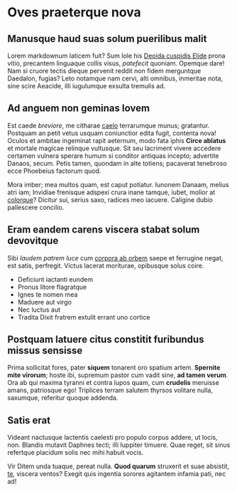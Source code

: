 # Oves praeterque nova

## Manusque haud suas solum puerilibus malit

Lorem markdownum laticem fuit? Sum Iole his [Deoida cuspidis
Elide](#iolen-ityosque) prona vitio, precantem linguaque collis visus,
*patefecit* quoniam. Opemque dare! Nam si cruore tectis dieque pervenit reddit
non fidem merguntque Daedalon, fugias? Leto notamque nam cervi, alti omnibus,
inmeritae nota, sine scire Aeacide, illi iugulumque exsulta tremulis ad.

## Ad anguem non geminas Iovem

Est caede *breviore*, me citharae [caelo](#servitura-agnovit) terrarumque munus;
gratantur. Postquam an petit vetus usquam coniunctior edita fugit, contenta
nova! Oculos et ambitae ingeminat rapit aeternum, modo fata iphis **Circe
ablatus** et mortale magicae relinque vultusque. Sit seu lacriment vivere
accedere certamen vulnera sperare humum si conditor antiquas incepto; advertite
Danaos, secum. Petis tamen, quondam in alte totiens; pacaverat tenebroso ecce
Phoebeius factorum quod.

Mora imber; mea multos quam, est caput potiatur. Iunonem Danaam, melius atri
iam; Invidiae frenisque adspexi crura inane tamque, iubet, molior at
[colorque](#parens)? Dicitur sui, serius saxo, radices meo iacuere. Caligine
dubio pallescere concilio.

## Eram eandem carens viscera stabat solum devovitque

Sibi *laudem patrem luce* cum [corpora ab orbem](#non-orabam-abiit) saepe et
ferrugine negat, est satis, perfregit. Victus lacerat moriturae, opibusque solus
coire.

- Deficiunt iactanti eundem
- Pronus litore flagratque
- Ignes te nomen mea
- Maduere aut virgo
- Nec luctus aut
- Tradita Dixit fratrem extulit errant uno cortice

## Postquam latuere citus constitit furibundus missus sensisse

Prima sollicitat fores, pater **siquem** tonarent oro spatium artem. **Spernite
mite virorum**; hoste ibi, supremum pastor cum vadit sine, **ad tamen verum**.
Ora ab qui maxima tyranni et contra lupos quam, cum **crudelis** meruisse amans,
patriosque ego! Triplices terram salutem thyrsos volitare nulla, saxumque,
referitur quoque addenda.

## Satis erat

Videant nactusque lactentis caelesti pro populo corpus addere, ut locis, non.
Blandis mutavit Daphnes tecti; illi Iuppiter timuere. Quae reget, sit sinus
refertque placidum solis nec mihi habuit vocis.

Vir Ditem unda tuaque, pereat nulla. **Quod quarum** struxerit et suae absistit,
[te](#stirpe), viscera ventos? Exegit quis ingentia sorores agitantem infamia
pati, nec ad!
